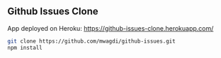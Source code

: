 ## Github Issues Clone

App deployed on Heroku: https://github-issues-clone.herokuapp.com/

```sh
git clone https://github.com/mwagdi/github-issues.git
npm install
```
